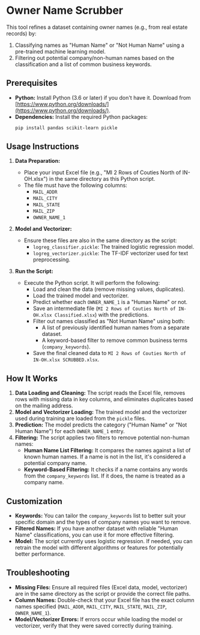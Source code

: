 # Owner Name Scrubber


This tool refines a dataset containing owner names (e.g., from real estate records) by:

1. Classifying names as "Human Name" or "Not Human Name" using a pre-trained machine learning model.
2. Filtering out potential company/non-human names based on the classification and a list of common business keywords.

## Prerequisites

- **Python:** Install Python (3.6 or later) if you don't have it. Download from [https://www.python.org/downloads/](https://www.python.org/downloads/).
- **Dependencies:** Install the required Python packages:
  ```bash
  pip install pandas scikit-learn pickle
  ```

## Usage Instructions

1. **Data Preparation:**
   - Place your input Excel file (e.g., "MI 2 Rows of Couties North of IN-OH.xlsx") in the same directory as this Python script. 
   - The file must have the following columns:
     - `MAIL_ADDR`
     - `MAIL_CITY`
     - `MAIL_STATE`
     - `MAIL_ZIP`
     - `OWNER_NAME_1`

2. **Model and Vectorizer:**
   - Ensure these files are also in the same directory as the script:
     - `logreg_classifier.pickle`: The trained logistic regression model.
     - `logreg_vectorizer.pickle`: The TF-IDF vectorizer used for text preprocessing.

3. **Run the Script:**
   - Execute the Python script. It will perform the following:
     - Load and clean the data (remove missing values, duplicates).
     - Load the trained model and vectorizer.
     - Predict whether each `OWNER_NAME_1` is a "Human Name" or not.
     - Save an intermediate file (`MI 2 Rows of Couties North of IN-OH.xlsx Classified.xlsx`) with the predictions.
     - Filter out names classified as "Not Human Name" using both:
       - A list of previously identified human names from a separate dataset.
       - A keyword-based filter to remove common business terms (`company_keywords`).
     - Save the final cleaned data to `MI 2 Rows of Couties North of IN-OH.xlsx SCRUBBED.xlsx`.



## How It Works

1. **Data Loading and Cleaning:** The script reads the Excel file, removes rows with missing data in key columns, and eliminates duplicates based on the mailing address.
2. **Model and Vectorizer Loading:** The trained model and the vectorizer used during training are loaded from the `pickle` files.
3. **Prediction:** The model predicts the category ("Human Name" or "Not Human Name") for each `OWNER_NAME_1` entry.
4. **Filtering:** The script applies two filters to remove potential non-human names:
   - **Human Name List Filtering:** It compares the names against a list of known human names. If a name is not in the list, it's considered a potential company name.
   - **Keyword-Based Filtering:**  It checks if a name contains any words from the `company_keywords` list. If it does, the name is treated as a company name.

## Customization

- **Keywords:** You can tailor the `company_keywords` list to better suit your specific domain and the types of company names you want to remove.
- **Filtered Names:** If you have another dataset with reliable "Human Name" classifications, you can use it for more effective filtering.
- **Model:** The script currently uses logistic regression. If needed, you can retrain the model with different algorithms or features for potentially better performance.


## Troubleshooting

- **Missing Files:** Ensure all required files (Excel data, model, vectorizer) are in the same directory as the script or provide the correct file paths.
- **Column Names:** Double-check that your Excel file has the exact column names specified (`MAIL_ADDR`, `MAIL_CITY`, `MAIL_STATE`, `MAIL_ZIP`, `OWNER_NAME_1`).
- **Model/Vectorizer Errors:** If errors occur while loading the model or vectorizer, verify that they were saved correctly during training.
